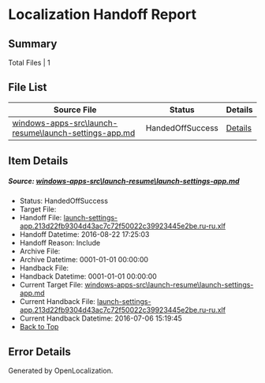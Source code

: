 # <a name='report-top'></a> Localization Handoff Report

## Summary
 Total Files | 1

## File List
 Source File | Status | Details 
 ----------- | ------ | ------- 
 [windows-apps-src\launch-resume\launch-settings-app.md](https://github.com/Microsoft/windows-apps/blob/f90ba930db60f338ee0ebcc80934281363de01ee/windows-apps-src/launch-resume/launch-settings-app.md) | HandedOffSuccess | [Details](#249e485f74364475ff96a8256ee88bdb797492594396)

## Item Details
##### <a name='249e485f74364475ff96a8256ee88bdb797492594396'></a> Source: [windows-apps-src\launch-resume\launch-settings-app.md](https://github.com/Microsoft/windows-apps/blob/f90ba930db60f338ee0ebcc80934281363de01ee/windows-apps-src/launch-resume/launch-settings-app.md)
* Status: HandedOffSuccess
* Target File: 
* Handoff File: [launch-settings-app.213d22fb9304d43ac7c72f50022c39923445e2be.ru-ru.xlf](https://github.com/Microsoft/WDG.handoff/blob/4bccb0dc25f258c6d48db4869b727c2185bfc212/ol-handoff/Microsoft/windows-apps.ru-ru/master/launch-settings-app.213d22fb9304d43ac7c72f50022c39923445e2be.ru-ru.xlf)
* Handoff Datetime: 2016-08-22 17:25:03
* Handoff Reason: Include
* Archive File: 
* Archive Datetime: 0001-01-01 00:00:00
* Handback File: 
* Handback Datetime: 0001-01-01 00:00:00
* Current Target File: [windows-apps-src\launch-resume\launch-settings-app.md](https://github.com/Microsoft/windows-apps.ru-ru/blob/93f7daed53c2f646ab9c83858aa28237022d818d/windows-apps-src/launch-resume/launch-settings-app.md)
* Current Handback File: [launch-settings-app.213d22fb9304d43ac7c72f50022c39923445e2be.ru-ru.xlf](https://github.com/Microsoft/WDG.handback/blob/d3d0e23c0b6ca1c844ba3c34aead5291de8d3362/ol-handback/Microsoft/windows-apps.ru-ru/master/launch-settings-app.213d22fb9304d43ac7c72f50022c39923445e2be.ru-ru.xlf)
* Current Handback Datetime: 2016-07-06 15:19:45
* [Back to Top](#report-top)


## Error Details

Generated by OpenLocalization.
